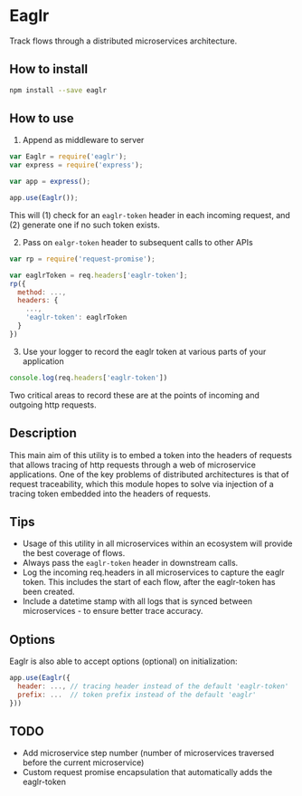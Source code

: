 # Eaglr

Track flows through a distributed microservices architecture.

## How to install

```bash
npm install --save eaglr
```

## How to use

1. Append as middleware to server

```javascript
var Eaglr = require('eaglr');
var express = require('express');

var app = express();

app.use(Eaglr());
```

This will (1) check for an `eaglr-token` header in each incoming request, and (2) generate one if no such token exists.

2. Pass on `ealgr-token` header to subsequent calls to other APIs

```javascript
var rp = require('request-promise');

var eaglrToken = req.headers['eaglr-token'];
rp({
  method: ...,
  headers: {
    ...,
    'eaglr-token': eaglrToken
  }
})
```

3. Use your logger to record the eaglr token at various parts of your application

```javascript
console.log(req.headers['eaglr-token'])
```

Two critical areas to record these are at the points of incoming and outgoing http requests.

## Description

This main aim of this utility is to embed a token into the headers of requests that allows tracing of http requests through a web of microservice applications. One of the key problems of distributed architectures is that of request traceability, which this module hopes to solve via injection of a tracing token embedded into the headers of requests.

## Tips

- Usage of this utility in all microservices within an ecosystem will provide the best coverage of flows.
- Always pass the `eaglr-token` header in downstream calls.
- Log the incoming req.headers in all microservices to capture the eaglr token. This includes the start of each flow, after the eaglr-token has been created.
- Include a datetime stamp with all logs that is synced between microservices - to ensure better trace accuracy.

## Options

Eaglr is also able to accept options (optional) on initialization:

```javascript
app.use(Eaglr({
  header: ..., // tracing header instead of the default 'eaglr-token'
  prefix: ...  // token prefix instead of the default 'eaglr'
}))
```

## TODO

- Add microservice step number (number of microservices traversed before the current microservice)
- Custom request promise encapsulation that automatically adds the eaglr-token
